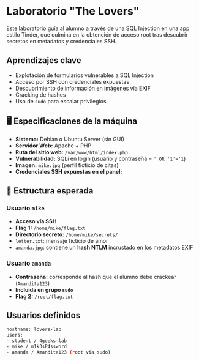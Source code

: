 # Laboratorio "The Lovers"

Este laboratorio guía al alumno a través de una SQL Injection en una app estilo Tinder, que culmina en la obtención de acceso root tras descubrir secretos en metadatos y credenciales SSH.

##  Aprendizajes clave

- Explotación de formularios vulnerables a SQL Injection
- Acceso por SSH con credenciales expuestas
- Descubrimiento de información en imágenes vía EXIF
- Cracking de hashes
- Uso de `sudo` para escalar privilegios

## 🖥️ Especificaciones de la máquina

- **Sistema:** Debian o Ubuntu Server (sin GUI)
- **Servidor Web:** Apache + PHP
- **Ruta del sitio web:** `/var/www/html/index.php`
- **Vulnerabilidad:** SQLi en login (usuario y contraseña = `' OR '1'='1`)
- **Imagen:** `mike.jpg` (perfil ficticio de citas)
- **Credenciales SSH expuestas en el panel:**


## 📁 Estructura esperada

### Usuario `mike`

- **Acceso vía SSH**
- **Flag 1:** `/home/mike/flag.txt`  
- **Directorio secreto:** `/home/mike/secrets/`
- `letter.txt`: mensaje ficticio de amor
- `amanda.jpg`: contiene un **hash NTLM** incrustado en los metadatos EXIF

### Usuario `amanda`

- **Contraseña:** corresponde al hash que el alumno debe crackear (`Amandita123`)
- **Incluida en grupo `sudo`**
- **Flag 2:** `/root/flag.txt`  

##  Usuarios definidos

```bash
hostname: lovers-lab
users:
- student / 4geeks-lab
- mike / m1k3sP4ssword
- amanda / Amandita123 (root via sudo)
```